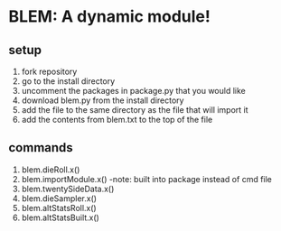 # BLEM: A dynamic module!
## setup
1. fork repository
2. go to the install directory
3. uncomment the packages in package.py that you would like
4. download blem.py from the install directory
5. add the file to the same directory as the file that will import it
6. add the contents from blem.txt to the top of the file
## commands
1. blem.dieRoll.x()
2. blem.importModule.x() -note: built into package instead of cmd file
3. blem.twentySideData.x()
4. blem.dieSampler.x()
5. blem.altStatsRoll.x()
6. blem.altStatsBuilt.x()
